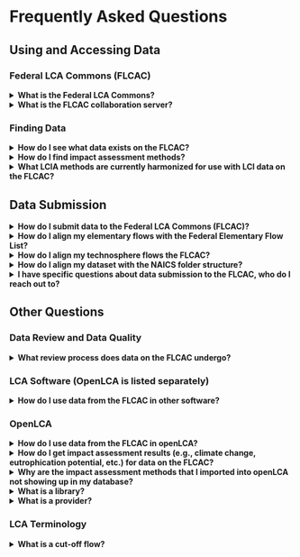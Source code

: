 # Frequently Asked Questions

## Using and Accessing Data

### Federal LCA Commons (FLCAC)
<details>
 <summary><b>What is the Federal LCA Commons?</b></summary>
 
Official definition of the Federal LCA Commons (FLCAC) can be found on the [About Us](https://www.lcacommons.gov/about-us) page of the lcacommons.gov website.

The FLCAC is a collaborative project across several agencies of the U.S. federal government intended to make life cycle inventory (LCI) data available across agencies and to the general public.
The FLCAC also looks to establish community resources and best practices for using and conducting life cycle assessments (LCA). 

- List of LCI and LCIA [repositories available on the FLCAC](https://www.lcacommons.gov/lca-collaboration/)
- Homepage for [FLCAC resources](https://github.com/FLCAC-admin/FLCAC-Curation)

</details>

<details>
 <summary><b>What is the FLCAC collaboration server?</b></summary>

Work in progress
</details>

### Finding Data
<details>
 <summary><b>How do I see what data exists on the FLCAC?</b></summary>

Data on the FLCAC can be accessed via the [FLCAC website](https://lcacommons.gov), select "Browse repositories" on the landing page, select the repository of interest, and browse the elements included in that repository by opening folders. 

You can also search for processes across all repositories via the search function in the top right, filters are available to refine your search to specific repositories and elements of repositories. Data on the FLCAC can also be explored within openLCA by downloading the data from the FLCAC and importing them into an openLCA database. You can look through the elements in the navigation pane or the search function.
</details>

<details>
 <summary><b>How do I find impact assessment methods?</b></summary>

Impact assessment methods aligned with the Federal Elementary Flow List (FEDEFL) and Federal LCA Commons data are available in two forms:
- [LCIA Methods without flows](https://www.lcacommons.gov/lcia-methods-without-flows):
These JSON-LD files do not contain the flow objects, only the characterization factors.
They can be downloaded and imported into any openLCA database.
The "No flows" versions of methods must be imported _into_ a database that contains flows, otherwise the methods will not appear in the database.
Updating a local database with new data which contains new elementary flows (e.g., importing a new process from a repository on the FLCAC) may result in new, uncharacterized flows in the database.
In these cases, the "No flows" methods should be **re-imported** to enusre that all elementary flows are charcterized.

- LCIA Methods repositories: [Repositories](https://www.lcacommons.gov/lca-collaboration/) are available for TRACI2.1 and ReCiPe which contain the methods and all relevant flow objects.
These repositories are useful for reviewing all characterization factors for flows in the FEDEFL.
They can be downloaded and imported into a user's local database.
However doing so will also import _all_ FEDEFL flows characterized by the method, often resulting in over 100,000 flow objects.

See [Life Cycle Impact Assessment Methods](LCIAmethods.md) for additional details.

</details>

<details>

 <summary><b>What LCIA methods are currently harmonized for use with LCI data on the FLCAC?</b></summary>

The LCIA methods listed in the following table are currently available on the FLCAC and have been harmonized to align with the federal elementary flow list using the [LCIAFormatter](https://github.com/USEPA/LCIAformatter).

|LCIA Data|Provider|Link|
|---|---|---|
|TRACI 2.1|US Environmental Protection Agency|[Tool for Reduction and Assessment of Chemicals and Other Environmental Impacts](https://www.epa.gov/chemical-research/tool-reduction-and-assessment-chemicals-and-other-environmental-impacts-traci)|
|ReCiPe 2016 Midpoint|National Institute for Public Health and the Environment (The Netherlands)|[LCIA: the ReCiPe Model](https://www.rivm.nl/en/life-cycle-assessment-lca/recipe)|
|ReCiPe 2016 Endpoint|National Institute for Public Health and the Environment (The Netherlands)|[LCIA: the ReCiPe Model](https://www.rivm.nl/en/life-cycle-assessment-lca/recipe)|
|ImpactWorld+ Midpoint*|International Reference Center for Life Cycle of Products, Services and Systems (CIRAIG)|[ImpactWorld+](http://www.impactworldplus.org/en/team.php)|
|ImpactWorld+ Endpoint*|International Reference Center for Life Cycle of Products, Services and Systems (CIRAIG)|[ImpactWorld+](http://www.impactworldplus.org/en/team.php)|
|IPCC GWP|Intergovernmental Panel on Climate Change (IPCC)| |
|FEDEFL Inventory Methods|US Environmental Protection Agency|[FEDEFL Inventory Methods](https://github.com/USEPA/LCIAformatter/wiki/Inventory-Methods)|

TRACI version 2.2 with updated Eutrophication Factors is currently being harmonized for compatibility with FLCAC data. 

Additional LCIA methods such as CML, Ecopoint, eco-indicator, EDIP2003, EPS, IMAGE 3, LIME, LUCAS, MEEup, ILCD and NAMEA are not currently available in a harmonized format. Flow mapping would be required to use these impact assessment methods with FLCAC data.

See [Life Cycle Impact Assessment Methods](LCIAmethods.md) for additional details.

</details>



## Data Submission
<details>
 <summary><b>How do I submit data to the Federal LCA Commons (FLCAC)?</b></summary>

Submission processes vary for each repository, so it is recommended to reach out to the repository managers/owners to submit data or inquire about the specific data submission process. The USLCI submission process is currently recommended as the default FLCAC submission process. The submission handbook may be found [here](https://github.com/FLCAC-admin/uslci-content/blob/dev/docs/submission_handbook/00-sub-handbook-landing.md) and a YouTube training video that covers this process is located [here](https://www.youtube.com/watch?v=jecyDLHu6OQ). The current FLCAC-Curation repository also includes various resources for preparing your data for the FLCAC. 

Here is a brief overview of the data preparation process: 
- Map elementary flows to FEDEFL
- Map technosphere flows to those that exist in the FLCAC repositories, or create new processes that produce the desired flows. Cut-off flows can also be created if needed, but these are not recommended.
- Import the data into openLCA, this can be done before or after the mapping process.
- Align the processes and flows with the NAICS folder structure.
- Complete the metadata for each process as described in the [USLCI metadata guidance tables](https://github.com/FLCAC-admin/uslci-content/blob/dev/docs/submission_handbook/02-how-to-publish-in-the-uslci.md#metadata-guidance-tables).
- Export the processes intended for submission and submit them to the repository owner/manager.
  - If you are the repository owner/manager then you will integrate the new processes into the existing database and push it to the collaboration server.

</details>

<details>
 <summary><b>How do I align my elementary flows with the Federal Elementary Flow List?</b></summary>

All data on the Federal LCA Commons must use elementary flows that conform to the [Federal Elementary Flow List](https://cfpub.epa.gov/si/si_public_record_report.cfm?Lab=NRMRL&dirEntryId=347251).
For instructions on mapping your flows, see [here](https://github.com/USEPA/fedelemflowlist/wiki/Getting-Started-with-FEDEFL#mapping-a-dataset)
</details>

<details>
 <summary><b>How do I align my technosphere flows the FLCAC?</b></summary>

Technosphere flows (i.e., product or waste flows) that come from another database (e.g., ecoinvent, Agri-footprint, GaBi, etc.) must be mapped to technosphere flows that exist within the FLCAC repositories or new processes should be created that produce these flows. Cut-off flows may be created if neither of the previous options are possible. 

To map technosphere flows, you may either create a new process within openLCA and manually add the desired technosphere flows to your life cycle inventory (LCI) or you may use [openLCA's flow mapping function](https://www.openlca.org/flow-mapping-feature/) which allows you to apply mappings to your whole database.

</details>

<details>
 <summary><b>How do I align my dataset with the NAICS folder structure?</b></summary>

All data on the Federal LCA Commons must use the North American Industry Classification System (NAICS) folder structure [NAICS - Census Bureau](https://www.census.gov/naics/).
To align new or existing processes and flows with NAICS, import the [Commons Core database](https://www.lcacommons.gov/lca-collaboration/Federal_LCA_Commons/Fed_Commons_core_database/datasets) to add the NAICS folder structure to your openLCA database and then organize flows and processes into the relevant folders. Use the NAICS Census Bureau link above to determine the appropriate 4 digit NAICS code. 
</details>

<details>
 <summary><b>I have specific questions about data submission to the FLCAC, who do I reach out to?</b></summary>

Please submit questions to the FLCAC data curators via the [Issues page](https://github.com/FLCAC-admin/FLCAC-Curation/issues) or email us at FederalLCACommons@erg.com.
</details>

## Other Questions

### Data Review and Data Quality
<details>
 <summary><b>What review process does data on the FLCAC undergo?</b></summary>

Data posted to the FLCAC is subjected to the review process as described in process-level metadata. The FLCAC Data Curators do not perform an additional critical review of submitted data or check for ISO compliance. 

Currently, metadata fields are not consistently filled out within USLCI or all federal LCA or LCIA repositories on the FLCAC. Data users will need to assess the available metadata to ensure that utilized LCI datasets meet the data quality standards associated with their project scope. 

The FLCAC Data Curator is engaged in an ongoing task to assess data quality on the FLCAC and retroactively assign data quality scores that will help practitioners assess the sufficiency of a given dataset for their project.

Moving forward the FLCAC Data Curator will also work to ensure that metadata is consistently filled out for all new data submissions. At this time, there is no plan to retroactively update process metadata (aside from data quality scores) for data previously submitted to the FLCAC.

</details>

### LCA Software (OpenLCA is listed separately)

<details>
 <summary><b>How do I use data from the FLCAC in other software?</b></summary>

Work in progress
</details>

### OpenLCA

<details>
 <summary><b>How do I use data from the FLCAC in openLCA?</b></summary>

Download whole repositories or repository elements on the FLCAC as a JSON-LD file type (if prompted, select which version of openLCA you are working in, newer versions of openLCA are 2.0 and later). Then, open openLCA and create a new empty database and import the JSON-ld file into your database. **Link future video here.
</details>

<details>
 <summary><b>How do I get impact assessment results (e.g., climate change, eutrophication potential, etc.) for data on the FLCAC?</b></summary>

Work in progress
</details>

<details>
 <summary><b>Why are the impact assessment methods that I imported into openLCA not showing up in my database?</b></summary>

Work in progress
</details>

<details>
 <summary><b>What is a library?</b></summary>

Work in progress
</details>

<details>
 <summary><b>What is a provider?</b></summary>

Work in progress
</details>



### LCA Terminology

<details>
 <summary><b>What is a cut-off flow?</b></summary>

A cut-off flow is a flow that is a placeholder or a dummy flow. These flows are used when no relevant flows in a database exists. It is not recommended to use these flows in your life cycle inventory if possible. In openLCA results, cut-off flows will appear in your inventory results, but will not contribute to impact category results.
</details>





